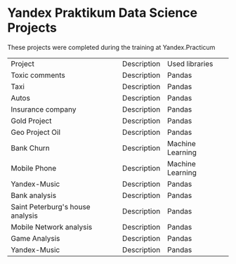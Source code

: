 # Yandex Praktikum Data Science Projects

These projects were completed during the training at Yandex.Practicum

<table width=100% valign=top>
  <tr>
    <td>Project</td>
    <td>Description</td>
    <td>Used libraries</td>
  </tr>
  <tr>
    <td>Toxic comments</td>
    <td>Description</td>
    <td>Pandas</td>
  </tr>
  <tr>
    <td>Taxi</td>
    <td>Description</td>
    <td>Pandas</td>
  </tr>
  <tr>
    <td>Autos</td>
    <td>Description</td>
    <td>Pandas</td>
  </tr>
  <tr>
    <td>Insurance company</td>
    <td>Description</td>
    <td>Pandas</td>
  </tr>
  <tr>
    <td>Gold Project</td>
    <td>Description</td>
    <td>Pandas</td>
  </tr>
  <tr>
    <td>Geo Project Oil</td>
    <td>Description</td>
    <td>Pandas</td>
  </tr>
  <tr>
    <td>Bank Churn</td>
    <td>Description</td>
    <td>Machine Learning</td>
  </tr>
  <tr>
    <td>Mobile Phone </td>
    <td>Description</td>
    <td>Machine Learning</td>
  </tr>
  <tr>
    <td>Yandex-Music</td>
    <td>Description</td>
    <td>Pandas</td>
  </tr>
  <tr>
    <td>Bank analysis</td>
    <td>Description</td>
    <td>Pandas</td>
  </tr>
  <tr>
    <td>Saint Peterburg's house analysis</td>
    <td>Description</td>
    <td>Pandas</td>
  </tr>
  <tr>
    <td>Mobile Network analysis</td>
    <td>Description</td>
    <td>Pandas</td>
  </tr>
  <tr>
    <td>Game Analysis</td>
    <td>Description</td>
    <td>Pandas</td>
  </tr>
  <tr>
    <td>Yandex-Music</td>
    <td>Description</td>
    <td>Pandas</td>
  </tr>
</table>
